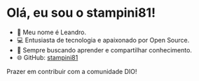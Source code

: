 # Olá, eu sou o stampini81!

- 👋 Meu nome é Leandro.
- 💻 Entusiasta de tecnologia e apaixonado por Open Source.
- 🚀 Sempre buscando aprender e compartilhar conhecimento.
- 🌐 GitHub: [stampini81](https://github.com/stampini81)

Prazer em contribuir com a comunidade DIO!
